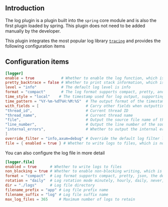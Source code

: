 ## Introduction

The log plugin is a plugin built into the `spring` core module and is also the first plugin loaded by spring. This plugin does not need to be added manually by the developer.

This plugin integrates the most popular log library [`tracing`](https://tracing.rs/) and provides the following configuration items

## Configuration items

```toml
[logger]
enable = true            # Whether to enable the log function, which is enabled by default
pretty_backtrace = false # Whether to print stack information, which is disabled by default. It is recommended to enable it only during application development
level = "info"           # The default log level is info
format = "compact"       # The log format supports compact, pretty, and json, and the default is compact
time_style = "local"    # The timestamp used for log output, supporting system, uptime, local, utc, none
time_pattern = "%Y-%m-%dT%H:%M:%S"  # The output format of the timestamp, effective only when time_style is local or utc
with_fields = [                     # Carry other fields when outputting logs, the following fields are not carried by default
"thread_id",                        # Current thread ID
"thread_name",                      # Current thread name
"file",                             # Output the source file name of the log
"line_number",                      # Output the line number of the source file of the log
"internal_errors",                  # Whether to output the internal errors contained when an error occurs
]
override_filter = "info,axum=debug" # Override the default log filter level, and specify the log level for the crate library
file = { enabled = true } # Whether to write logs to files, which is not enabled by default
```

You can also configure the log file in more detail
```toml
[logger.file]
enabled = true      # Whether to write logs to files
non_blocking = true # Whether to enable non-blocking writing, which is enabled by default
format = "compact"  # Log format supports compact, pretty, json, the default is compact
rotation = "daily"  # Log rotation mode minutely, hourly, daily, never, the default is daily rotation
dir = "./logs"      # Log file directory
filename_prefix = "app" # Log file prefix name
filename_suffix = "log" # Log file suffix name
max_log_files = 365     # Maximum number of logs to retain
```